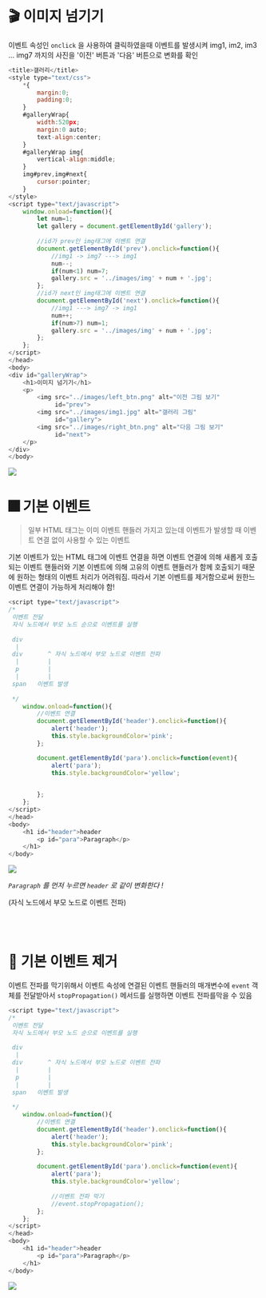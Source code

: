 # 🎬 이미지 넘기기

이벤트 속성인 `onclick` 을 사용하여 클릭하였을때 이벤트를 발생시켜
img1, im2, im3 ... img7 까지의 사진을 '이전' 버튼과 '다음' 버튼으로 변화를 확인

```javascript
<title>갤러리</title>
<style type="text/css">
	*{
		margin:0;
		padding:0;
	}
	#galleryWrap{
		width:520px;
		margin:0 auto;
		text-align:center;
	}
	#galleryWrap img{
		vertical-align:middle; 
	}
	img#prev,img#next{
		cursor:pointer;
	}
</style>
<script type="text/javascript">
	window.onload=function(){
		let num=1;
		let gallery = document.getElementById('gallery');
		
		//id가 prev인 img태그에 이벤트 연결
		document.getElementById('prev').onclick=function(){
			//img1 -> img7 ---> img1
			num--;
			if(num<1) num=7;
			gallery.src = '../images/img' + num + '.jpg';
		};
		//id가 next인 img태그에 이벤트 연결
		document.getElementById('next').onclick=function(){
			//img1 ---> img7 -> img1
			num++;
			if(num>7) num=1;
			gallery.src = '../images/img' + num + '.jpg';
		};
	};
</script>
</head>
<body>
<div id="galleryWrap">
	<h1>이미지 넘기기</h1>
	<p>
		<img src="../images/left_btn.png" alt="이전 그림 보기"
		     id="prev">
		<img src="../images/img1.jpg" alt="갤러리 그림"
		     id="gallery">     
		<img src="../images/right_btn.png" alt="다음 그림 보기"
		     id="next">
	</p>
</div>
</body>
```
![](https://velog.velcdn.com/images/so2i/post/c426ef47-1cbb-4e82-b850-f81ebbfc787f/image.gif)


# 🎆 기본 이벤트
> 일부 HTML 태그는 이미 이벤트 핸들러 가지고 있는데 이벤트가 발생할 때 이벤트 연결 없이 사용할 수 있는 이벤트

기본 이벤트가 있는 HTML 태그에 이벤트 연결을 하면 이벤트 연결에 의해 새롭게 호출되는 이벤트 핸들러와 기본 이벤트에 의해 고유의 이벤트 핸들러가 함께 호출되기 때문에 원하는 형태의 이벤트 처리가 어려워짐. 따라서 기본 이벤트를 제거함으로써 원한느 이벤트 연결이 가능하게 처리해야 함!

```javascript
<script type="text/javascript">
/*
 이벤트 전달
 자식 노드에서 부모 노드 순으로 이벤트를 실행
 
 div
  |
 div       ^ 자식 노드에서 부모 노드로 이벤트 전파
  |        |
  p        | 
  |        |
 span   이벤트 발생 
 
 */
	window.onload=function(){
		//이벤트 연결
		document.getElementById('header').onclick=function(){
			alert('header');
			this.style.backgroundColor='pink';
		};

		document.getElementById('para').onclick=function(event){
			alert('para');
			this.style.backgroundColor='yellow';
			

		};
	};
</script>
</head>
<body>
	<h1 id="header">header
		<p id="para">Paragraph</p>
	</h1>
</body>
```

![](https://velog.velcdn.com/images/so2i/post/2d9d21cf-b9fc-4739-a5f5-16b70afa8393/image.gif)
<br>

_`Paragraph` 를 먼저 누르면 `header` 로 같이 변화한다 !_

  (자식 노드에서 부모 노드로 이벤트 전파)
  
<br>
<br>


# 🎇 기본 이벤트 제거
이벤트 전파를 막기위해서 이벤트 속성에 연결된 이벤트 핸들러의 매개변수에 `event` 객체를 전달받아서 `stopPropagation()` 메서드를 실행하면 이벤트 전파를막을 수 있음

```javascript
<script type="text/javascript">
/*
 이벤트 전달
 자식 노드에서 부모 노드 순으로 이벤트를 실행
 
 div
  |
 div       ^ 자식 노드에서 부모 노드로 이벤트 전파
  |        |
  p        | 
  |        |
 span   이벤트 발생 
 
 */
	window.onload=function(){
		//이벤트 연결
		document.getElementById('header').onclick=function(){
			alert('header');
			this.style.backgroundColor='pink';
		};
		
		document.getElementById('para').onclick=function(event){
			alert('para');
			this.style.backgroundColor='yellow';
			
			//이벤트 전파 막기
			//event.stopPropagation();
		};
	};
</script>
</head>
<body>
	<h1 id="header">header
		<p id="para">Paragraph</p>
	</h1>
</body>
```
![](https://velog.velcdn.com/images/so2i/post/d03415a9-5aa1-4dcf-bb36-377baad9a7f8/image.gif)

